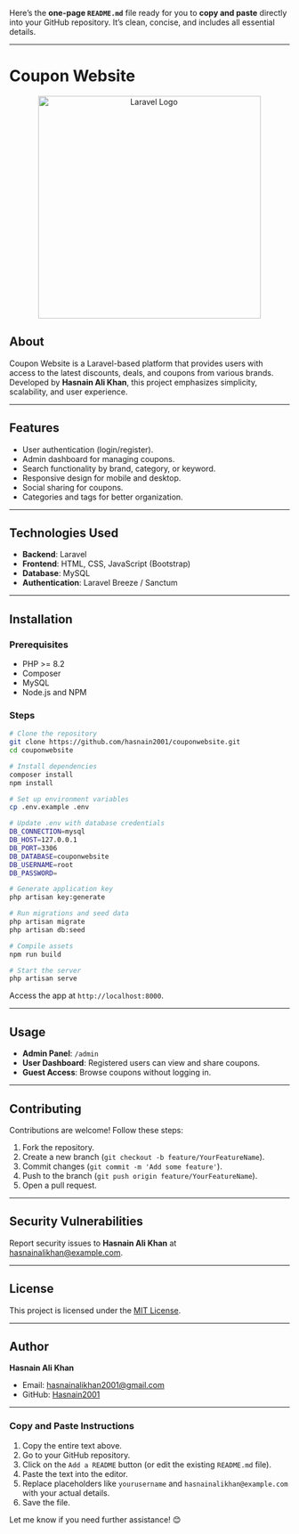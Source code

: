 Here’s the **one-page `README.md`** file ready for you to **copy and paste** directly into your GitHub repository. It’s clean, concise, and includes all essential details.

---

# Coupon Website

<p align="center">
  <a href="https://laravel.com" target="_blank">
    <img src="https://raw.githubusercontent.com/laravel/art/master/logo-lockup/5%20SVG/2%20CMYK/1%20Full%20Color/laravel-logolockup-cmyk-red.svg" width="400" alt="Laravel Logo">
  </a>
</p>

## About

Coupon Website is a Laravel-based platform that provides users with access to the latest discounts, deals, and coupons from various brands. Developed by **Hasnain Ali Khan**, this project emphasizes simplicity, scalability, and user experience.

---

## Features

- User authentication (login/register).  
- Admin dashboard for managing coupons.  
- Search functionality by brand, category, or keyword.  
- Responsive design for mobile and desktop.  
- Social sharing for coupons.  
- Categories and tags for better organization.  

---

## Technologies Used

- **Backend**: Laravel  
- **Frontend**: HTML, CSS, JavaScript (Bootstrap)  
- **Database**: MySQL  
- **Authentication**: Laravel Breeze / Sanctum  

---

## Installation

### Prerequisites

- PHP >= 8.2  
- Composer  
- MySQL  
- Node.js and NPM  

### Steps

```bash
# Clone the repository
git clone https://github.com/hasnain2001/couponwebsite.git
cd couponwebsite

# Install dependencies
composer install
npm install

# Set up environment variables
cp .env.example .env

# Update .env with database credentials
DB_CONNECTION=mysql
DB_HOST=127.0.0.1
DB_PORT=3306
DB_DATABASE=couponwebsite
DB_USERNAME=root
DB_PASSWORD=

# Generate application key
php artisan key:generate

# Run migrations and seed data
php artisan migrate
php artisan db:seed

# Compile assets
npm run build

# Start the server
php artisan serve
```

Access the app at `http://localhost:8000`.

---

## Usage

- **Admin Panel**: `/admin`  
- **User Dashboard**: Registered users can view and share coupons.  
- **Guest Access**: Browse coupons without logging in.

---

## Contributing

Contributions are welcome! Follow these steps:

1. Fork the repository.  
2. Create a new branch (`git checkout -b feature/YourFeatureName`).  
3. Commit changes (`git commit -m 'Add some feature'`).  
4. Push to the branch (`git push origin feature/YourFeatureName`).  
5. Open a pull request.

---

## Security Vulnerabilities

Report security issues to **Hasnain Ali Khan** at [hasnainalikhan@example.com](mailto:hasnainalikhan@example.com).

---

## License

This project is licensed under the [MIT License](https://opensource.org/licenses/MIT).

---

## Author

**Hasnain Ali Khan**  
- Email: [hasnainalikhan2001@gmail.com](mailto:hasnainalikhan@gmail.com)  
- GitHub: [Hasnain2001](https://github.com/hasnain2001)

---

### **Copy and Paste Instructions**
1. Copy the entire text above.
2. Go to your GitHub repository.
3. Click on the `Add a README` button (or edit the existing `README.md` file).
4. Paste the text into the editor.
5. Replace placeholders like `yourusername` and `hasnainalikhan@example.com` with your actual details.
6. Save the file.

Let me know if you need further assistance! 😊

